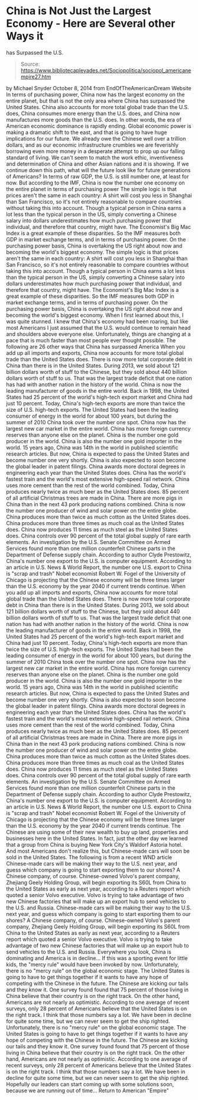 # China is Not Just the Largest Economy - Here are Several other Ways it 
has Surpassed the U.S.

> Source: https://www.bibliotecapleyades.net/Sociopolitica/sociopol_americanempire27.htm

by Michael Snyder October 8, 2014
from EndOfTheAmericanDream Website
In terms of purchasing power, China now has the largest economy on the entire planet, but that is not the only area where China has surpassed the United States.
China also accounts for more total global trade than the U.S. does, China consumes more energy than the U.S. does, and China now manufactures more goods than the U.S. does. In other words, the era of American economic dominance is rapidly ending.
Global economic power is making a dramatic shift to the east, and that is going to have huge implications for our future.
We already owe the Chinese well over a trillion dollars, and as our economic infrastructure crumbles we are feverishly borrowing even more money in a desperate attempt to prop up our falling standard of living.
We can't seem to match the work ethic, inventiveness and determination of China and other Asian nations and it is showing.
If we continue down this path, what will the future look like for future generations of Americans? In terms of raw GDP, the U.S. is still number one, at least for now.
But according to the IMF, China is now the number one economy on the entire planet in terms of purchasing power
The simple logic is that prices aren't the same in each country: A shirt will cost you less in Shanghai than San Francisco, so it's not entirely reasonable to compare countries without taking this into account. Though a typical person in China earns a lot less than the typical person in the US, simply converting a Chinese salary into dollars underestimates how much purchasing power that individual, and therefore that country, might have. The Economist's Big Mac Index is a great example of these disparities. So the IMF measures both GDP in market exchange terms, and in terms of purchasing power. On the purchasing power basis, China is overtaking the US right about now and becoming the world's biggest economy.
The simple logic is that prices aren't the same in each country: A shirt will cost you less in Shanghai than San Francisco, so it's not entirely reasonable to compare countries without taking this into account.
Though a typical person in China earns a lot less than the typical person in the US, simply converting a Chinese salary into dollars underestimates how much purchasing power that individual, and therefore that country, might have.
The Economist's Big Mac Index is a great example of these disparities.
So the IMF measures both GDP in market exchange terms, and in terms of purchasing power. On the purchasing power basis, China is overtaking the US right about now and becoming the world's biggest economy.
When I first learned about this, I was quite stunned.
I knew that China's economy had been roaring, but like most Americans I just assumed that the U.S. would continue to remain head and shoulders above everyone else.
Unfortunately, things are changing at a pace that is much faster than most people ever thought possible.
The following are 26 other ways that China has surpassed America
When you add up all imports and exports, China now accounts for more total global trade than the United States does. There is now more total corporate debt in China than there is in the United States. During 2013, we sold about 121 billion dollars worth of stuff to the Chinese, but they sold about 440 billion dollars worth of stuff to us. That was the largest trade deficit that one nation has had with another nation in the history of the world. China is now the leading manufacturer of goods in the entire world. Back in 1998, the United States had 25 percent of the world's high-tech export market and China had just 10 percent. Today, China's high-tech exports are more than twice the size of U.S. high-tech exports. The United States had been the leading consumer of energy in the world for about 100 years, but during the summer of 2010 China took over the number one spot. China now has the largest new car market in the entire world. China has more foreign currency reserves than anyone else on the planet. China is the number one gold producer in the world. China is also the number one gold importer in the world. 15 years ago, China was 14th in the world in published scientific research articles. But now, China is expected to pass the United States and become number one very shortly. China is also expected to soon become the global leader in patent filings. China awards more doctoral degrees in engineering each year than the United States does. China has the world's fastest train and the world's most extensive high-speed rail network. China uses more cement than the rest of the world combined. Today, China produces nearly twice as much beer as the United States does. 85 percent of all artificial Christmas trees are made in China. There are more pigs in China than in the next 43 pork producing nations combined. China is now the number one producer of wind and solar power on the entire globe. China produces more than twice as much cotton as the United States does. China produces more than three times as much coal as the United States does. China now produces 11 times as much steel as the United States does. China controls over 90 percent of the total global supply of rare earth elements. An investigation by the U.S. Senate Committee on Armed Services found more than one million counterfeit Chinese parts in the Department of Defense supply chain. According to author Clyde Prestowitz, China's number one export to the U.S. is computer equipment. According to an article in U.S. News & World Report, the number one U.S. export to China is "scrap and trash" Nobel economist Robert W. Fogel of the University of Chicago is projecting that the Chinese economy will be three times larger than the U.S. economy by the year 2040 if current trends continue.
When you add up all imports and exports, China now accounts for more total global trade than the United States does.
There is now more total corporate debt in China than there is in the United States.
During 2013, we sold about 121 billion dollars worth of stuff to the Chinese, but they sold about 440 billion dollars worth of stuff to us. That was the largest trade deficit that one nation has had with another nation in the history of the world.
China is now the leading manufacturer of goods in the entire world.
Back in 1998, the United States had 25 percent of the world's high-tech export market and China had just 10 percent. Today, China's high-tech exports are more than twice the size of U.S. high-tech exports.
The United States had been the leading consumer of energy in the world for about 100 years, but during the summer of 2010 China took over the number one spot.
China now has the largest new car market in the entire world.
China has more foreign currency reserves than anyone else on the planet.
China is the number one gold producer in the world.
China is also the number one gold importer in the world.
15 years ago, China was 14th in the world in published scientific research articles. But now, China is expected to pass the United States and become number one very shortly.
China is also expected to soon become the global leader in patent filings.
China awards more doctoral degrees in engineering each year than the United States does.
China has the world's fastest train and the world's most extensive high-speed rail network.
China uses more cement than the rest of the world combined.
Today, China produces nearly twice as much beer as the United States does.
85 percent of all artificial Christmas trees are made in China.
There are more pigs in China than in the next 43 pork producing nations combined.
China is now the number one producer of wind and solar power on the entire globe.
China produces more than twice as much cotton as the United States does.
China produces more than three times as much coal as the United States does.
China now produces 11 times as much steel as the United States does.
China controls over 90 percent of the total global supply of rare earth elements.
An investigation by the U.S. Senate Committee on Armed Services found more than one million counterfeit Chinese parts in the Department of Defense supply chain.
According to author Clyde Prestowitz, China's number one export to the U.S. is computer equipment. According to an article in U.S. News & World Report, the number one U.S. export to China is "scrap and trash"
Nobel economist Robert W. Fogel of the University of Chicago is projecting that the Chinese economy will be three times larger than the U.S. economy by the year 2040 if current trends continue.
The Chinese are using some of their new wealth to buy up land, properties and businesses here in the United States.
In fact, just the other day we learned that a group from China is buying New York City's Waldorf Astoria hotel. And most Americans don't realize this, but Chinese-made cars will soon be sold in the United States.
The following is from a recent WND article
Chinese-made cars will be making their way to the U.S. next year, and guess which company is going to start exporting them to our shores? A Chinese company, of course. Chinese-owned Volvo's parent company, Zhejiang Geely Holding Group, will begin exporting its S60L from China to the United States as early as next year, according to a Reuters report which quoted a senior Volvo executive. Volvo is trying to take advantage of two new Chinese factories that will make up an export hub to send vehicles to the U.S. and Russia.
Chinese-made cars will be making their way to the U.S. next year, and guess which company is going to start exporting them to our shores?
A Chinese company, of course.
Chinese-owned Volvo's parent company, Zhejiang Geely Holding Group, will begin exporting its S60L from China to the United States as early as next year, according to a Reuters report which quoted a senior Volvo executive.
Volvo is trying to take advantage of two new Chinese factories that will make up an export hub to send vehicles to the U.S. and Russia.
Everywhere you look, China is dominating and America is in decline...
If this was a sporting event for little kids, the "mercy rule" would have been invoked by now.
Unfortunately, there is no "mercy rule" on the global economic stage. The United States is going to have to get things together if it wants to have any hope of competing with the Chinese in the future. The Chinese are kicking our tails and they know it. One survey found found that 75 percent of those living in China believe that their country is on the right track. On the other hand, Americans are not nearly as optimistic. According to one average of recent surveys, only 28 percent of Americans believe that the United States is on the right track. I think that those numbers say a lot. We have been in decline for quite some time, but we can never seem to get the ship righted.
Unfortunately, there is no "mercy rule" on the global economic stage.
The United States is going to have to get things together if it wants to have any hope of competing with the Chinese in the future.
The Chinese are kicking our tails and they know it.
One survey found found that 75 percent of those living in China believe that their country is on the right track.
On the other hand, Americans are not nearly as optimistic.
According to one average of recent surveys, only 28 percent of Americans believe that the United States is on the right track.
I think that those numbers say a lot. We have been in decline for quite some time, but we can never seem to get the ship righted.
Hopefully our leaders can start coming up with some solutions soon, because we are running out of time...
Return to American "Empire"
